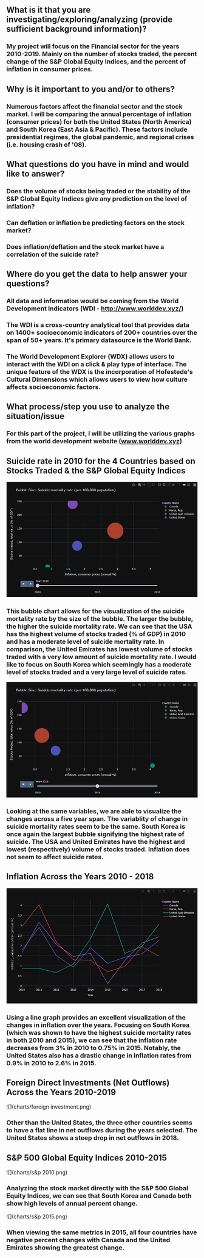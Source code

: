 ## What is it that you are investigating/exploring/analyzing (provide sufficient background information)?
### My project will focus on the Financial sector for the years 2010-2019. Mainly on the number of stocks traded, the percent change of the S&P Global Equity Indices, and the percent of inflation in consumer prices. 

## Why is it important to you and/or to others?
### Numerous factors affect the financial sector and the stock market. I will be comparing the annual percentage of inflation (consumer prices) for both the United States (North America) and South Korea (East Asia & Pacific). These factors include presidential regimes, the global pandemic, and regional crises (i.e. housing crash of '08). 

## What questions do you have in mind and would like to answer?
### Does the volume of stocks being traded or the stability of the S&P Global Equity Indices give any prediction on the level of inflation?
### Can deflation or inflation be predicting factors on the stock market?
### Does inflation/deflation and the stock market have a correlation of the suicide rate?

## Where do you get the data to help answer your questions?
### All data and information would be coming from the World Development Indicators (WDI - http://www.worlddev.xyz/) 
### The WDI is a cross-country analytical tool that provides data on 1400+ socioeconomic indicators of 200+ countries over the span of 50+ years. It's primary datasource is the World Bank.
### The World Development Explorer (WDX) allows users to interact with the WDI on a click & play type of interface. The unique feature of the WDX is the incorporation of Hofestede's Cultural Dimensions which allows users to view how culture affects socioeconomic factors. 

## What process/step you use to analyze the situation/issue
### For this part of the project, I will be utilizing the various graphs from the world development website (www.worlddev.xyz)

## Suicide rate in 2010 for the 4 Countries based on Stocks Traded & the S&P Global Equity Indices
![](charts/2010.PNG)
### This bubble chart allows for the visualization of the suicide mortality rate by the size of the bubble. The larger the bubble, the higher the suicide mortality rate. We can see that the USA has the highest volume of stocks traded (% of GDP) in 2010 and has a moderate level of suicide mortality rate. In comparison, the United Emirates has lowest volume of stocks traded with a very low amount of suicide mortality rate. I would like to focus on South Korea which seemingly has a moderate level of stocks traded and a very large level of suicide rates. 

![](charts/2015.PNG)
### Looking at the same variables, we are able to visualize the changes across a five year span. The variablity of change in suicide mortality rates seem to be the same. South Korea is once again the largest bubble signifying the highest rate of suicide. The USA and United Emirates have the highest and lowest (respectively) volume of stocks traded. Inflation does not seem to affect suicide rates.

## Inflation Across the Years 2010 - 2018
![](charts/CPI.png)
### Using a line graph provides an excellent visualization of the changes in inflation over the years. Focusing on South Korea (which was shown to have the highest suicide mortality rates in both 2010 and 2015), we can see that the inflation rate decreases from 3% in 2010 to 0.75% in 2015. Notably, the United States also has a drastic change in inflation rates from 0.9% in 2010 to 2.6% in 2015. 

## Foreign Direct Investments (Net Outflows) Across the Years 2010-2019
![](charts/foreign investment.png)
### Other than the United States, the three other countries seems to have a flat line in net outflows during the years selected. The United States shows a steep drop in net outflows in 2018.

## S&P 500 Global Equity Indices 2010-2015
![](charts/s&p 2010.png)
### Analyzing the stock market directly with the S&P 500 Global Equity Indices, we can see that South Korea and Canada both show high levels of annual percent change. 

![](charts/s&p 2015.png)
### When viewing the same metrics in 2015, all four countries have negative percent changes with Canada and the United Emirates showing the greatest change. 
